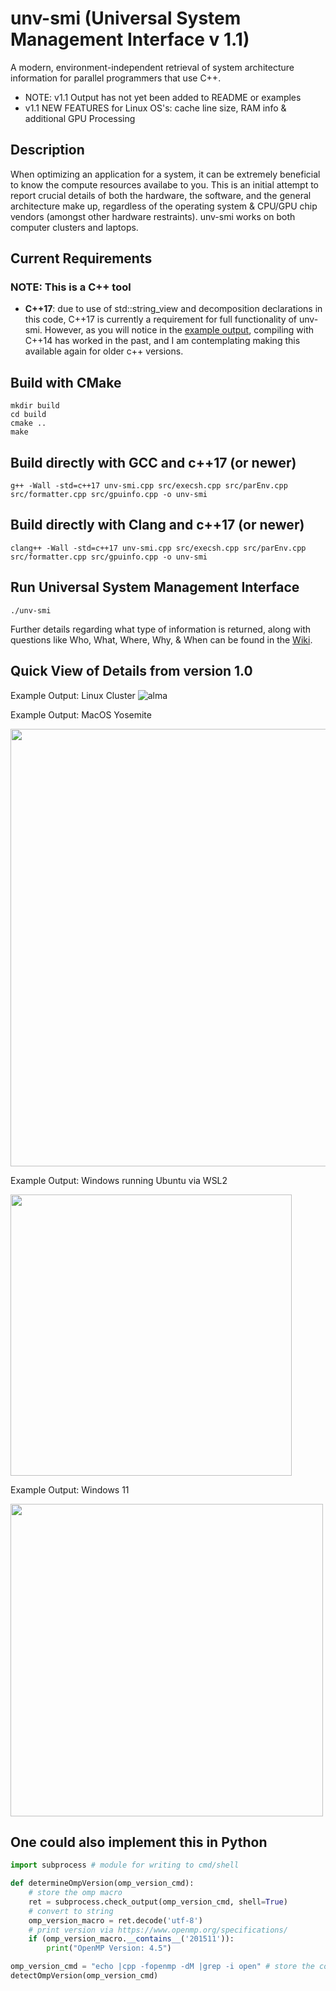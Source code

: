 # unv-smi (Universal System Management Interface v 1.1)
A modern, environment-independent retrieval of system architecture information for parallel programmers that use C++. 
* NOTE: v1.1 Output has not yet been added to README or examples 
* v1.1 NEW FEATURES for Linux OS's: cache line size, RAM info & additional GPU Processing 

## Description 
When optimizing an application for a system, it can be extremely beneficial to know the compute resources availabe to you. This is an initial attempt to report crucial details of both the hardware, the software, and the general architecture make up, regardless of the operating system & CPU/GPU chip vendors (amongst other hardware restraints). unv-smi works on both computer clusters and laptops.  

## Current Requirements 
### NOTE: This is a C++ tool 
* **C++17**: due to use of std::string_view and decomposition declarations in this code, C++17 is currently a requirement for full functionality of unv-smi.
However, as you will notice in the [example output](https://github.com/tommygorham/unv-smi/tree/dev-linux/example-output), compiling with C++14 has worked in the past, and I am contemplating making this available again for older c++ versions. 

## Build with CMake 

```
mkdir build
cd build 
cmake .. 
make 
``` 
## Build directly with GCC and c++17 (or newer) 

``` 
g++ -Wall -std=c++17 unv-smi.cpp src/execsh.cpp src/parEnv.cpp src/formatter.cpp src/gpuinfo.cpp -o unv-smi  
```

## Build directly with Clang and c++17 (or newer) 

```
clang++ -Wall -std=c++17 unv-smi.cpp src/execsh.cpp src/parEnv.cpp src/formatter.cpp src/gpuinfo.cpp -o unv-smi  
```

## Run Universal System Management Interface

```
./unv-smi
```

Further details regarding what type of information is returned, along with questions like Who, What, Where, Why, & When can be found in the [Wiki](https://github.com/tommygorham/unv-smi/wiki).

## Quick View of Details from version 1.0 
Example Output: Linux Cluster 
![alma](https://user-images.githubusercontent.com/38857089/182499028-874afbb4-1aa8-4868-95e4-429ae76ddba1.png)

Example Output: MacOS Yosemite

<img src="https://github.com/tommygorham/unv-smi/blob/main/example-output/apple-macosx/MacOSX_Yosemite.png" height="700px" /> 

Example Output: Windows running Ubuntu via WSL2

<img src="https://github.com/tommygorham/unv-smi/blob/main/example-output/wsl2/Ubuntu20.04LTS.png" height="450px" /> 

Example Output: Windows 11

<img src ="https://github.com/tommygorham/unv-smi/blob/main/example-output/ms-windows/WinPro11.png" height="500px" /> 


## One could also implement this in Python 

```python 
import subprocess # module for writing to cmd/shell 

def determineOmpVersion(omp_version_cmd):
    # store the omp macro 
    ret = subprocess.check_output(omp_version_cmd, shell=True) 
    # convert to string 
    omp_version_macro = ret.decode('utf-8')
    # print version via https://www.openmp.org/specifications/
    if (omp_version_macro.__contains__('201511')): 
        print("OpenMP Version: 4.5") 

omp_version_cmd = "echo |cpp -fopenmp -dM |grep -i open" # store the command to get the omp macro
detectOmpVersion(omp_version_cmd) 
```
